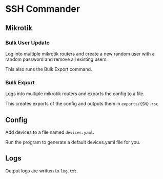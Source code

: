 # SSH Commander

## Mikrotik

### Bulk User Update

Log into multiple mikrotik routers and create a new random user with a random password and remove all existing users.

This also runs the Bulk Export command.

### Bulk Export

Logs into multiple mikrotik routers and exports the config to a file.
  
This creates exports of the config and outputs them in `exports/{SN}.rsc`

## Config

Add devices to a file named `devices.yaml`.

Run the program to generate a default devices.yaml file for you.

## Logs

Output logs are written to `log.txt`.